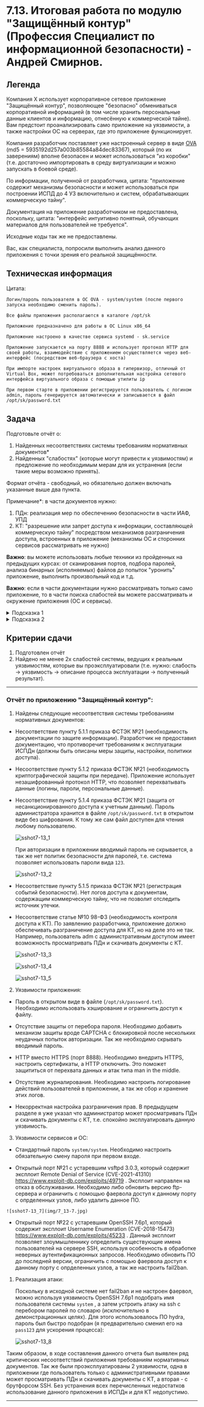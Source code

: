 # 7.13. Итоговая работа по модулю "Защищённый контур" (Профессия Специалист по информационной безопасности) - Андрей Смирнов.

## Легенда

Компания Х использует корпоративное сетевое приложение "Защищённый контур", позволяющее "безопасно" обмениваться корпоративной информацией (в том числе хранить персональные данные клиентов и информацию, отнесённую к коммерческой тайне). Вам предстоит проанализировать само приложение на уязвимости, а также настройки ОС на серверах, где это приложение функционирует.

Компания разработчик поставляет уже настроенный сервер в виде [OVA](https://drive.google.com/file/d/1YMAQjcHKimoWVMCAr7G7-ZgNk1cvBaFU/view?usp=sharing) (md5 = 5935192d257a003b85584a84dec83367), который (по их заверениям) вполне безопасен и может использоваться "из коробки" (т.е. достаточно импортировать в среду виртуализации и можно запускать в боевой среде).

По информации, полученной от разработчика, цитата: "приложение содержит механизмы безопасности и может использоваться при построении ИСПД до 4 УЗ включительно и систем, обрабатывающих коммерческую тайну".

Документация на приложение разработчиком не предоставлена, поскольку, цитата: "интерфейс интуитивно понятный, обучающих материалов для пользователей не требуется".

Исходные коды так же не предоставлены.

Вас, как специалиста, попросили выполнить анализ данного приложения с точки зрения его реальной защищённости.

## Техническая информация

Цитата:
```
Логин/пароль пользователя в ОС OVA - system/system (после первого запуска необходимо сменить пароль).

Все файлы приложения располагаются в каталоге /opt/sk

Приложение предназначено для работы в ОС Linux x86_64

Приложение настроено в качестве сервиса systemd - sk.service

Приложение запускается на порту 8888 и использует протокол HTTP для своей работы, взаимодействие с приложением осуществляется через веб-интерфейс (посредством веб-браузера с хоста)

При импорте настроек виртуального образа в гипервизор, отличный от Virtual Box, может потребоваться дополнительная настройка сетевого интерфейса виртуального образа с помощью утилиты ip

При первом старте в приложении регистрируется пользователь с логином admin, пароль генерируется автоматически и записывается в файл /opt/sk/password.txt
```

## Задача

Подготовьте отчёт о:
1. Найденных несоответствиях системы требованиям нормативных документов*
1. Найденных "слабостях" (которые могут привести к уязвимостям) и предложение по необходимым мерам для их устранения (если такие меры возможно принять).

Формат отчёта - свободный, но обязательно должен включать указанные выше два пункта.

Примечание*: в части документов нужно:
1. ПДн: реализация мер по обеспечению безопасности в части ИАФ, УПД
1. КТ: "разрешение или запрет доступа к информации, составляющей коммерческую тайну" посредством механизмов разграничения доступа, встроенных в приложение (механизмы ОС и сторонних сервисов рассматривать не нужно)

**Важно**: вы можете использовать любые техники из пройденных на предыдущих курсах: от сканирования портов, подбора паролей, анализа бинарных (исполняемых) файлов до попыток "уронить" приложение, выполнить произвольный код и т.д.

**Важно**: если в части документации нужно рассматривать только само приложение, то в части поиска слабостей вы можете рассматривать и окружение приложения (ОС и сервисы).

<details>
<summary>Подсказка 1</summary>

Попробуйте пройтись по [CWE TOP 25 2020](https://cwe.mitre.org/top25/archive/2020/2020_cwe_top25.html), не обращая внимания на то, что мы ещё не прходили (SQL, CSRF, XML и т.д.).
</details>

<details>
<summary>Подсказка 2</summary>

Перечень мер защиты, которые необходимо реализовать приведён в [21 приказе ФСТЭК России](https://fstec.ru/dokumenty/vse-dokumenty/prikazy/prikaz-fstek-rossii-ot-18-fevralya-2013-g-n-21)
</details>


## Критерии сдачи

1. Подготовлен отчёт
1. Найдено не менее 2х слабостей системы, ведущих к реальным уязвимостям, которые вы проэксплуатировали (т.е. нужно: слабость -> уязвимость -> описание процесса эксплуатации -> полученный результат).



-----


### Отчёт по приложению "Защищённый контур":

 1. Найдены следующие несоответствия системы требованиям нормативных документов:
   
  - Несоответствие пункту 5.1.1 приказа ФСТЭК №21 (необходимость документации по защите информации). 
    Разработчик не предоставил документацию, что противоречит требованиям к эксплуатации ИСПДн (должны быть описаны меры защиты, настройки, политики доступа). 

  - Несоответствие пункту 5.1.2 приказа ФСТЭК №21 (необходимость криптографической защиты при передаче). 
    Приложение использует незашифрованный протокол HTTP, что позволяет перехватывать данные (логины, пароли, персональные данные). 

  - Несоответствие пункту 5.1.4 приказа ФСТЭК №21 (защита от несанкционированного доступа к учетным данным).
    Пароль администратора хранится в файле `/opt/sk/password.txt`  в открытом виде без шифрования. К тому же сам файл доступен для чтения любому пользователю.

    ![sshot7-13_1](img/7_13-1.jpg)


    При авторизации в приложении вводимый пароль не скрывается, а так же нет политик безопасности для паролей, т.е. система позволяет использовать пароли вида `123`.
    
    ![sshot7-13_2](img/7_13-2.jpg)


  - Несоответствие пункту 5.1.5 приказа ФСТЭК №21 (регистрация событий безопасности).
    Нет логов доступа к документам, содержащим коммерческую тайну, что не позволит отследить источник утечки.

  - Несоответствие статье №10 98-ФЗ (необходимость контроля доступа к КТ).
    По заявлению разработчика, приложение должно обеспечивать разграничение доступа для КТ, но на деле это не так. Например, пользователь adm с административным доступом имеет возможность просматривать ПДн и скачивать документы с КТ.

    ![sshot7-13_3](img/7_13-3.jpg)

    ![sshot7-13_4](img/7_13-4.jpg)

    ![sshot7-13_5](img/7_13-5.jpg)



 2. Уязвимости приложения:
   
   - Пароль в открытом виде в файле (`/opt/sk/password.txt`). Необходимо использовать хэширование и ограничить доступ к файлу.
  
   - Отсутствие защиты от перебора пароля. Необходимо добавить механизм защиты вроде CAPTCHA с блокировкой после нескольких неудачных попыток авторизации. Так же необходимо скрывать вводимый пароль.
  
   - HTTP вместо HTTPS (порт 8888). Необходимо внедрить HTTPS, настроить сертификаты, а HTTP отключить. Это поможет защититься от перехвата данных и атак типа man in the middle.
  
   - Отсутствие журналирования. Необходимо настроить логирование действий пользователей в приложении, а так же сбор и хранение этих логов.
   
   - Некорректная настройка разграничения прав. В предыдущем разделе я уже указал что администратор может просматривать ПДн и скачивать документы с КТ, т.е. спокойно эксплуатировать данную уязвимость.



 3. Уязвимости сервисов и ОС:  
   
   - Стандартный пароль `system/system`. Необходимо настроить обязательную смену пароля при первом входе.
  
   - Открытый порт №21 с устаревшим vsftpd 3.0.3, который содержит эксплоит Remote Denial of Service (CVE-2021-41310) https://www.exploit-db.com/exploits/49719 . Эксплоит направлен на отказ в обслуживании. 
   Необходимо либо обновить версию ftp-сервера и ограничить с помощью фаервола доступ к данному порту с опрделенных узлов, либо удалить данное ПО.




    ![sshot7-13_7](img/7_13-7.jpg)



   - Открытый порт №22 с устаревшим OpenSSH 7.6p1, который содержит эксплоит Username Enumeration (CVE-2018-15473) https://www.exploit-db.com/exploits/45233 . Данный эксплоит позволяет злоумышленнику определить существующие имена пользователей на сервере SSH, используя особенность в обработке неверных аутентификационных запросов. 
   Необходимо обновить ПО до последней версии, ограничить с помощью фаервола доступ к данному порту с опрделенных узлов, а так же настроить fail2ban.


1. Реализация атаки:
   
   Поскольку в исходной системе нет fail2ban и не настроен фаервол, можно используя уязвимость OpenSSH 7.6p1 подобрать имя пользователя системы `system` , а затем устроить атаку на ssh с перебором паролей по словарю (исключительно в демонстрационных целях). Для этого использовалось ПО hydra, пароль был быстро подобран (я предварительно сменил его на `pass123` для ускорения процесса):

   ![sshot7-13_8](img/7_13-8.jpg)



Таким образом, в ходе составления данного отчета был выявлен ряд критических несоответствий приложения требованиям нормативных документов. Так же были проэксплуатированы 2 уязвимости, одна в приложении где пользователь только с административными правами может просматривать ПДн и скачивать документы с КТ, а вторая - с брутфорсом SSH. Без устранения всех перечисленных недостатков использование данного приложения в ИСПДн и для КТ недопустимо.


-----